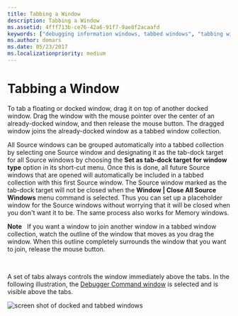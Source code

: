 ```yaml
---
title: Tabbing a Window
description: Tabbing a Window
ms.assetid: 4fff713b-ce76-42a6-91f7-9ae8f2acaafd
keywords: ["debugging information windows, tabbed windows", "tabbing windows"]
ms.author: domars
ms.date: 05/23/2017
ms.localizationpriority: medium
---
```


# Tabbing a Window


To tab a floating or docked window, drag it on top of another docked window. Drag the window with the mouse pointer over the center of an already-docked window, and then release the mouse button. The dragged window joins the already-docked window as a tabbed window collection.

All Source windows can be grouped automatically into a tabbed collection by selecting one Source window and designating it as the tab-dock target for all Source windows by choosing the **Set as tab-dock target for window type** option in its short-cut menu. Once this is done, all future Source windows that are opened will automatically be included in a tabbed collection with this first Source window. The Source window marked as the tab-dock target will not be closed when the **Window | Close All Source Windows** menu command is selected. Thus you can set up a placeholder window for the Source windows without worrying that it will be closed when you don't want it to be. The same process also works for Memory windows.

**Note**   If you want a window to join another window in a tabbed window collection, watch the outline of the window that moves as you drag the window. When this outline completely surrounds the window that you want to join, release the mouse button.

 

A set of tabs always controls the window immediately above the tabs. In the following illustration, the [Debugger Command window](debugger-command-window.md) is selected and is visible above the tabs.

![screen shot of docked and tabbed windows](images/windock.png)

 

 






